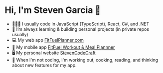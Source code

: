# Hi, I'm Steven Garcia 👋

<!--
**stevenGarciaDev/stevengarciadev** is a ✨ _special_ ✨ repository because its `README.md` (this file) appears on your GitHub profile.
-->

- 👨🏻‍💻 I usually code in JavaScript (TypeScript), React, C#, and .NET
- 🌱 I’m always learning & building personal projects (in private repos usually)
- 💻 My web app [FitFuelPlanner.com](https://fitfuelplanner.com)
- 📱 My mobile app [FitFuel Workout & Meal Plannner](https://apps.apple.com/us/app/fitfuel-workout-meal-planner/id6468933781)
- 🖥️ My personal website [StevenCodeCraft](https://stevencodecraft.com/about)
- 🌮 When I'm not coding, I'm working out, cooking, reading, and thinking about new features for my app.


